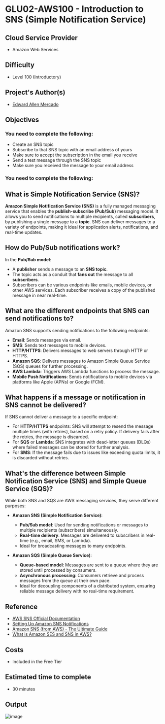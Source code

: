 # GLU02-AWS100 - Introduction to SNS (Simple Notification Service)

## Cloud Service Provider
- Amazon Web Services

## Difficulty
- Level 100 (Introductory)

## Project's Author(s)

- [Edward Allen Mercado](https://twitter.com/edwardmercado_)

## Objectives

### You need to complete the following:

- Create an SNS topic
- Subscribe to that SNS topic with an email address of yours
- Make sure to accept the subscription in the email you receive
- Send a test message through the SNS topic
- Make sure you received the message to your email address

### You need to complete the following:

## What is Simple Notification Service (SNS)?

**Amazon Simple Notification Service (SNS)** is a fully managed messaging service that enables the **publish-subscribe (Pub/Sub)** messaging model. It allows you to send notifications to multiple recipients, called **subscribers**, by publishing a single message to a **topic**. SNS can deliver messages to a variety of endpoints, making it ideal for application alerts, notifications, and real-time updates.

## How do Pub/Sub notifications work?

In the **Pub/Sub model**:
- A **publisher** sends a message to an **SNS topic**.
- The topic acts as a conduit that **fans out** the message to all **subscribers**.
- Subscribers can be various endpoints like emails, mobile devices, or other AWS services. Each subscriber receives a copy of the published message in near real-time.

## What are the different endpoints that SNS can send notifications to?

Amazon SNS supports sending notifications to the following endpoints:
- **Email**: Sends messages via email.
- **SMS**: Sends text messages to mobile devices.
- **HTTP/HTTPS**: Delivers messages to web servers through HTTP or HTTPS.
- **Amazon SQS**: Delivers messages to Amazon Simple Queue Service (SQS) queues for further processing.
- **AWS Lambda**: Triggers AWS Lambda functions to process the message.
- **Mobile Push Notifications**: Sends notifications to mobile devices via platforms like Apple (APNs) or Google (FCM).

## What happens if a message or notification in SNS cannot be delivered?

If SNS cannot deliver a message to a specific endpoint:
- For **HTTP/HTTPS** endpoints: SNS will attempt to resend the message multiple times (with retries), based on a retry policy. If delivery fails after the retries, the message is discarded.
- For **SQS** or **Lambda**: SNS integrates with dead-letter queues (DLQs) where failed messages can be stored for further analysis.
- For **SMS**: If the message fails due to issues like exceeding quota limits, it is discarded without retries.

## What's the difference between Simple Notification Service (SNS) and Simple Queue Service (SQS)?

While both SNS and SQS are AWS messaging services, they serve different purposes:
- **Amazon SNS (Simple Notification Service)**:
  - **Pub/Sub model**: Used for sending notifications or messages to multiple recipients (subscribers) simultaneously.
  - **Real-time delivery**: Messages are delivered to subscribers in real-time (e.g., email, SMS, or Lambda).
  - Ideal for broadcasting messages to many endpoints.

- **Amazon SQS (Simple Queue Service)**:
  - **Queue-based model**: Messages are sent to a queue where they are stored until processed by consumers.
  - **Asynchronous processing**: Consumers retrieve and process messages from the queue at their own pace.
  - Ideal for decoupling components of a distributed system, ensuring reliable message delivery with no real-time requirement.

## Reference

- [AWS SNS Official Documentation](https://docs.aws.amazon.com/sns/latest/dg/welcome.html)
- [Setting Up Amazon SNS Notifications](https://docs.aws.amazon.com/AmazonCloudWatch/latest/monitoring/US_SetupSNS.html)
- [Amazon SNS (from AWS) - The Ultimate Guide](https://www.serverless.com/amazon-sns)
- [What is Amazon SES and SNS in AWS?](https://intellipaat.com/blog/what-is-amazon-ses-sns-in-aws/)

## Costs

- Included in the Free Tier

## Estimated time to complete

- 30 minutes

## Output 
![image](https://github.com/user-attachments/assets/39de2950-f685-420b-8925-b8393da70bf1)
